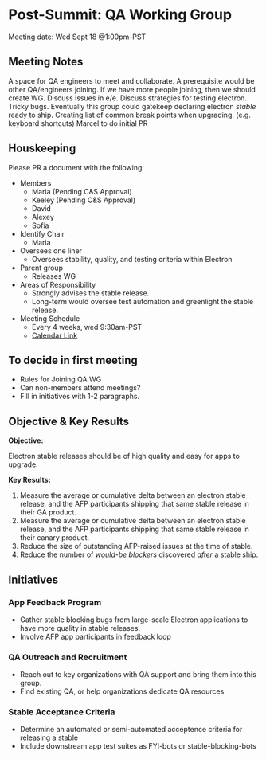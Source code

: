# Post-Summit: QA Working Group

Meeting date: Wed Sept 18 @1:00pm-PST


## Meeting Notes

A space for QA engineers to meet and collaborate.
A prerequisite would be other QA/engineers joining.
If we have more people joining, then we should create WG.
Discuss issues in e/e.
Discuss strategies for testing electron.
Tricky bugs.
Eventually this group could gatekeep declaring electron _stable_ ready to ship.
Creating list of common break points when upgrading. (e.g. keyboard shortcuts)
Marcel to do initial PR

## Houskeeping

Please PR a document with the following:

* Members
    * Maria (Pending C&S Approval)
    * Keeley (Pending C&S Approval)
    * David
    * Alexey
    * Sofia
* Identify Chair
    * Maria
* Oversees one liner
    * Oversees stability, quality, and testing criteria within Electron
* Parent group
    * Releases WG
* Areas of Responsibility
    * Strongly advises the stable release.
    * Long-term would oversee test automation and greenlight the stable release.
* Meeting Schedule
    * Every 4 weeks, wed 9:30am-PST
    * [Calendar Link](https://calendar.google.com/event?action=TEMPLATE&tmeid=NGp0NGU4OGtiYzExOGVvbWJkcmNpNGlyY2hfMjAxOTA5MjVUMTYzMDAwWiBjYzM3dmx1c2w2Z3Y2dnVvbjhrZGNqYzc3a0Bn&tmsrc=cc37vlusl6gv6vuon8kdcjc77k%40group.calendar.google.com&scp=ALL)

## To decide in first meeting

* Rules for Joining QA WG
* Can non-members attend meetings?
* Fill in initiatives with 1-2 paragraphs.

## Objective & Key Results

**Objective:**

Electron stable releases should be of high quality and easy for apps to upgrade.

**Key Results:**
1. Measure the average or cumulative delta between an electron stable release, and the AFP participants shipping that same stable release in their GA product.
2. Measure the average or cumulative delta between an electron stable release, and the AFP participants shipping that same stable release in their canary product.
3. Reduce the size of outstanding AFP-raised issues at the time of stable.
4. Reduce the number of _would-be blockers_ discovered _after_ a stable ship.

## Initiatives

### App Feedback Program
* Gather stable blocking bugs from large-scale Electron applications to have more quality in stable releases.
* Involve AFP app participants in feedback loop 

### QA Outreach and Recruitment
* Reach out to key organizations with QA support and bring them into this group.
* Find existing QA, or help organizations dedicate QA resources

### Stable Acceptance Criteria
* Determine an automated or semi-automated acceptence criteria for releasing a stable
* Include downstream app test suites as FYI-bots or stable-blocking-bots